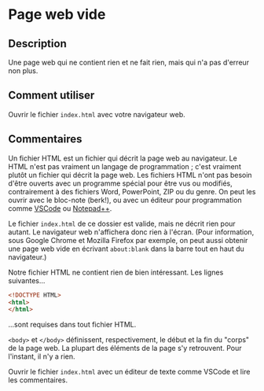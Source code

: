# Page web vide

## Description

Une page web qui ne contient rien et ne fait rien, mais qui n'a pas d'erreur non plus.

## Comment utiliser

Ouvrir le fichier `index.html` avec votre navigateur web.

## Commentaires

Un fichier HTML est un fichier qui décrit la page web au navigateur. Le HTML n'est pas vraiment un langage de programmation ; c'est vraiment plutôt un fichier qui décrit la page web. Les fichiers HTML n'ont pas besoin d'être ouverts avec un programme spécial pour être vus ou modifiés, contrairement à des fichiers Word, PowerPoint, ZIP ou du genre. On peut les ouvrir avec le bloc-note (berk!), ou avec un éditeur pour programmation comme [VSCode](https://code.visualstudio.com) ou [Notepad++](https://notepad-plus-plus.org/).

Le fichier `index.html` de ce dossier est valide, mais ne décrit rien pour autant. Le navigateur web n'affichera donc rien à l'écran. (Pour information, sous Google Chrome et Mozilla Firefox par exemple, on peut aussi obtenir une page web vide en écrivant `about:blank` dans la barre tout en haut du navigateur.)

Notre fichier HTML ne contient rien de bien intéressant. Les lignes suivantes...

```html
<!DOCTYPE HTML>
<html>
</html>
```

...sont requises dans tout fichier HTML.

`<body>` et `</body>` définissent, respectivement, le début et la fin du "corps" de la page web. La plupart des éléments de la page s'y retrouvent. Pour l'instant, il n'y a rien.

Ouvrir le fichier `index.html` avec un éditeur de texte comme VSCode et lire les commentaires.
